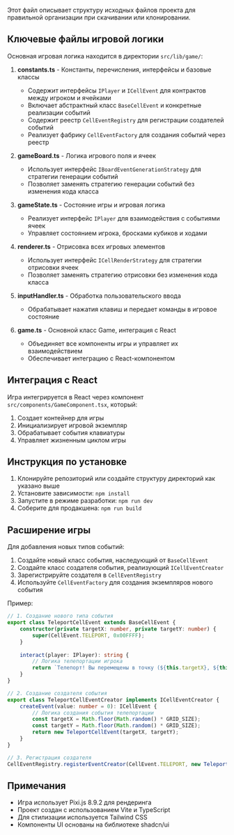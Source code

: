 Этот файл описывает структуру исходных файлов проекта для правильной организации при скачивании или клонировании.

## Ключевые файлы игровой логики

Основная игровая логика находится в директории `src/lib/game/`:

1. **constants.ts** - Константы, перечисления, интерфейсы и базовые классы
   - Содержит интерфейсы `IPlayer` и `ICellEvent` для контрактов между игроком и ячейками
   - Включает абстрактный класс `BaseCellEvent` и конкретные реализации событий
   - Содержит реестр `CellEventRegistry` для регистрации создателей событий
   - Реализует фабрику `CellEventFactory` для создания событий через реестр

2. **gameBoard.ts** - Логика игрового поля и ячеек
   - Использует интерфейс `IBoardEventGenerationStrategy` для стратегии генерации событий
   - Позволяет заменять стратегию генерации событий без изменения кода класса

3. **gameState.ts** - Состояние игры и игровая логика
   - Реализует интерфейс `IPlayer` для взаимодействия с событиями ячеек
   - Управляет состоянием игрока, бросками кубиков и ходами

4. **renderer.ts** - Отрисовка всех игровых элементов
   - Использует интерфейс `ICellRenderStrategy` для стратегии отрисовки ячеек
   - Позволяет заменять стратегию отрисовки без изменения кода класса

5. **inputHandler.ts** - Обработка пользовательского ввода
   - Обрабатывает нажатия клавиш и передает команды в игровое состояние

6. **game.ts** - Основной класс Game, интеграция с React
   - Объединяет все компоненты игры и управляет их взаимодействием
   - Обеспечивает интеграцию с React-компонентом

## Интеграция с React

Игра интегрируется в React через компонент `src/components/GameComponent.tsx`, который:

1. Создает контейнер для игры
2. Инициализирует игровой экземпляр
3. Обрабатывает события клавиатуры
4. Управляет жизненным циклом игры

## Инструкция по установке

1. Клонируйте репозиторий или создайте структуру директорий как указано выше
2. Установите зависимости: `npm install`
3. Запустите в режиме разработки: `npm run dev`
4. Соберите для продакшена: `npm run build`

## Расширение игры

Для добавления новых типов событий:

1. Создайте новый класс события, наследующий от `BaseCellEvent`
2. Создайте класс создателя события, реализующий `ICellEventCreator`
3. Зарегистрируйте создателя в `CellEventRegistry`
4. Используйте `CellEventFactory` для создания экземпляров нового события

Пример:
```typescript
// 1. Создание нового типа события
export class TeleportCellEvent extends BaseCellEvent {
    constructor(private targetX: number, private targetY: number) {
        super(CellEvent.TELEPORT, 0x00FFFF);
    }
    
    interact(player: IPlayer): string {
        // Логика телепортации игрока
        return `Телепорт! Вы перемещены в точку (${this.targetX}, ${this.targetY}).`;
    }
}

// 2. Создание создателя события
export class TeleportCellEventCreator implements ICellEventCreator {
    createEvent(value: number = 0): ICellEvent {
        // Логика создания события телепортации
        const targetX = Math.floor(Math.random() * GRID_SIZE);
        const targetY = Math.floor(Math.random() * GRID_SIZE);
        return new TeleportCellEvent(targetX, targetY);
    }
}

// 3. Регистрация создателя
CellEventRegistry.registerEventCreator(CellEvent.TELEPORT, new TeleportCellEventCreator());
```

## Примечания

- Игра использует Pixi.js 8.9.2 для рендеринга
- Проект создан с использованием Vite и TypeScript
- Для стилизации используется Tailwind CSS
- Компоненты UI основаны на библиотеке shadcn/ui
